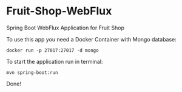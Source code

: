 # Fruit-Shop-WebFlux
Spring Boot WebFlux Application for Fruit Shop

To use this app you need a Docker Container with Mongo database:

`docker run -p 27017:27017 -d mongo`

To start the application run in terminal:

`mvn spring-boot:run`

Done!
